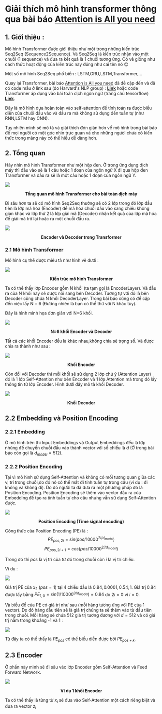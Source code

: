 # Giải thích mô hình transformer thông qua bài báo [Attention is All you need](https://arxiv.org/pdf/1706.03762.pdf)

## 1. Giới thiệu : 
Mô hình Transformer được giới thiệu như một trong những kiến trúc Seq2Seq (Sequence2Sequence). Và Seq2Seq là kiến trúc nhận vào một chuỗi (1 sequence) và đưa ra kết quả là 1 chuỗi tương ứng. Có vẻ giống như cách thức hoạt động của kiến trúc này đúng như cái tên nó :blush:

Một số mô hình Seq2Seq phổ biến : LSTM,GRU,LSTM,Transformer,...

Quay lại Transformer, bài báo [Attention is All you need](https://arxiv.org/pdf/1706.03762.pdf) đã đề cập đến và đã có code mẫu ở link sau (do Harvard's NLP group) : [**Link**](http://nlp.seas.harvard.edu/2018/04/03/attention.html) hoặc code Transformer áp dụng vào bài toán dịch ngôn ngữ (trang chủ tensorflow) [**Link**](https://www.tensorflow.org/tutorials/text/transformer).

Đây là mô hình dựa hoàn toàn vào self-attention để tính toán ra được biểu diễn của chuỗi đầu vào và đầu ra mà không sử dụng đến tuần tự (như RNN,LSTM hay CNN).

Tuy nhiên mình sẽ mô tả và giải thích đơn giản hơn về mô hình trong bài báo để mọi người có một góc nhìn trực quan và cho những người chưa có kiến thức trong mảng này có thể hiểu dễ dàng hơn.


## 2. Tổng quan

Hãy nhìn mô hình Transformer như một hộp đen. Ở trong ứng dụng dịch máy thì đầu vào sẽ là 1 câu hoặc 1 đoạn của ngôn ngữ X đi qua hộp đen Transformer và đầu ra sẽ là một câu hoặc 1 đoạn của ngôn ngữ Y.

<div class="center" markdown="0">
  <img src="https://i.imgur.com/DGOky96.png" />
</div>
<p align="center"><b>Tổng quan mô hình Transformer cho bài toán dịch máy</b></p>

Đi sâu hơn ta sẽ có mô hình Seq2Seq thường sẽ có 2 lớp trong đó lớp đầu tiên là lớp mã hóa (Encoder) để mã hóa chuỗi đầu vào sang chiều không gian khác và lớp thứ 2 là lớp giải mã (Decoder) nhận kết quả của lớp mã hóa để giải mã trở lại hoặc ra một chuỗi đầu ra.

![](https://i.imgur.com/HlSRR2A.png)
<p align="center"><b>Encoder và Decoder trong Transformer</b></p>

### 2.1 Mô hình Transformer
Mô hình cụ thể được miêu tả như hình vẽ dưới : 

<div class="center" markdown="0">
  <img src="https://i.imgur.com/5tGoAJ1.png" />
</div>
<p align="center"><b>Kiến trúc mô hình Transformer</b></p>

Ta có thể thấy lớp Encoder gồm N khối (ta tạm gọi là EncoderLayer). Và đầu ra của N khối này sẽ được nối sang bên Decoder. Tương tự với đó là bên Decoder cũng chứa N khối DecoderLayer. Trong bài báo cũng có đề cập đến việc lấy N = 6 (Đương nhiên là bạn có thể thử với N khác tùy).

Đây là hình minh họa đơn giản với N=6 khối.

<div class="center" markdown="0">
  <img src="https://i.imgur.com/A0jwW9r.png" />
</div>
<p align="center"><b>N=6 khối Encoder và Decoder</b></p>

Tất cả các khối Encoder đều là khác nhau,không chia sẻ trọng số. Và được chia ra thành như sau : 
<div class="center" markdown="0">
  <img src="https://i.imgur.com/BtpSaGU.png" />
</div>
<p align="center"><b>Khối Encoder</b></p>

Còn đối với Decoder thì mỗi khối sẽ sử dụng 2 lớp chú ý (Attention Layer) đó là 1 lớp Self-Attention như bên Encoder và 1 lớp Attention mà trong đó lấy thông tin từ lớp Encoder. Hình dưới đây mô tả khối Decoder.
<div class="center" markdown="0">
  <img src="https://i.imgur.com/iiBgd9p.png" />
</div>
<p align="center"><b>Khối Decoder</b></p>

## 2.2 Embedding và Position Encoding
### 2.2.1 Embedding
Ở mô hình trên thì Input Embeddings và Output Embeddings đều là lớp nhúng để chuyển chuỗi đầu vào thành vector với số chiều là $d$ (Ở trong bài báo còn gọi là $d_{model} = 512$).
### 2.2.2 Position Encoding
Tại vì mô hình sử dụng Self-Attention và không có mối tương quan giữa các vị trí trong chuỗi,do đó nó có thể mất đi tính tuần tự trong câu (ví dụ : đi không và không đi). Do đó người ta đã đưa ra một phương pháp đó là Position Encoding. Position Encoding sẽ thêm vào vector đầu ra của Embedding để tạo ra tính tuần tự cho câu nhưng vẫn sử dụng Self-Attention được.
<div class="center" markdown="0">
  <img src="https://i.imgur.com/FdPJ7vr.png" />
</div>
<p align="center"><b>Position Encoding (Time signal encoding) </b></p>

Công thức của Position Encoding (PE) là : 
$$PE_{pos,2i}=sin(pos/10000^{2i/d_{model}})$$
$$PE_{pos,2i+1}=cos(pos/10000^{2i/d_{model}})$$

Trong đó thì $pos$ là vị trí của từ đó trong chuỗi còn $i$ là vị trí chiều.

Ví dụ :
<div class="center" markdown="0">
  <img src="https://i.imgur.com/opchnh1.png" />
</div>

Giá trị PE của $x_{2}$ ($pos=1$) tại 4 chiều đầu là $0.84,0.0001,0.54,1.$
Giá trị 0.84 được lấy bằng $PE_{1,0}=sin(1/10000^{0/d_{model}})=0.84$ do $2i=0$ vì $i=0$.

Và biểu đồ của PE có giá trị như sau (mỗi hàng tương ứng với PE của 1 vector). Do đó hàng đầu tiên sẽ là giá trị chúng ta sẽ thêm vào từ đầu tiên trong chuỗi. Mỗi hàng sẽ chứa 512 giá trị tương đương với $d=512$ và có giá trị nằm trong khoảng -1 và 1 : 

![](https://i.imgur.com/6xXjg35.png)

Từ đây ta có thể thấy là $PE_{pos}$ có thể biểu diễn được bởi $PE_{pos+k}$.


## 2.3 Encoder
Ở phần này mình sẽ đi sâu vào lớp Encoder gồm Self-Attention và Feed Forward Network.
<div class="center" markdown="0">
  <img src="https://i.imgur.com/oUyq0vu.png" />
</div>
<p align="center"><b>Ví dụ 1 khối Encoder</b></p>

Ta có thể thấy là từng từ $x_{i}$ sẽ đưa vào Self-Attention một cách riêng biệt và đưa ra vector $z_{i}$